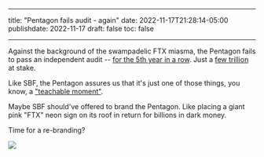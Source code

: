 
---
title: "Pentagon fails audit - again"
date: 2022-11-17T21:28:14-05:00
publishdate: 2022-11-17
draft: false
toc: false

---

Against the background of the swampadelic FTX miasma, the Pentagon fails to pass an independent audit -- <a href="https://www.stripes.com/theaters/us/2022-11-16/pentagon-financial-audit-8075353.html" target="blank">for the 5th year in a row<a>. Just a <a href="https://news.antiwar.com/2022/11/16/pentagon-fails-fifth-consecutive-audit-amid-ukraine-oversight-concerns/" target="blank">few trillion</a> at stake. 

Like SBF, the Pentagon assures us that it's just one of those things, you know, a <a href="https://www.defensenews.com/pentagon/2022/11/16/dod-fails-audit-cites-ukraine-as-teachable-moment-in-accountability/" target="blank">"teachable moment"</a>.  

Maybe SBF should've offered to brand the Pentagon. Like placing a giant pink "FTX" neon sign on its roof in return for billions in dark money.
  
Time for a re-branding? 

<img src="https://res.cloudinary.com/icecloud7/image/upload/f_auto/v1668745082/pentagon-ftx_zzcrjd.png">
